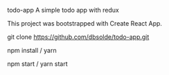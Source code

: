 todo-app
A simple todo app with redux

This project was bootstrapped with Create React App.

git clone https://github.com/dbsolde/todo-app.git

npm install / yarn

npm start / yarn start
